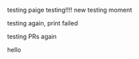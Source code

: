 testing
paige testing!!!!
new testing moment

testing again, print failed

testing PRs again


hello
